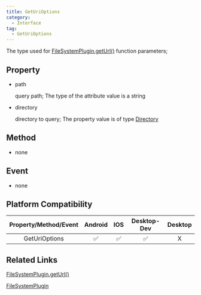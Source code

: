 ```yaml
---
title: GetUriOptions
category:
  - Interface
tag:
  - GetUriOptions
---
```


The type used for [FileSystemPlugin.getUrl()](../../plugin/file-system/get-uri.md) function parameters;

## Property

  - path

    query path;
    The type of the attribute value is a string

  - directory

    directory to query;
    The property value is of type [Directory](../directory/index.md)

## Method

  - none

## Event

  - none


## Platform Compatibility


| Property/Method/Event       | Android | IOS | Desktop-Dev | Desktop |
|:---------------------------:|:-------:|:---:|:-----------:|:-------:|
| GetUriOptions               | ✅      | ✅  | ✅           | X       |

## Related Links

[FileSystemPlugin.getUrl()](../../plugin/file-system/get-uri.md)

[FileSystemPlugin](../../plugin/file-system/index.md)


